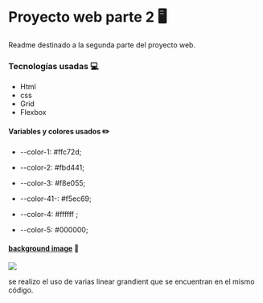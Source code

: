 # Proyecto web parte 2 :desktop_computer:

Readme destinado a la segunda parte del proyecto web.

### Tecnologías usadas :computer:

- Html 
- css
- Grid 
- Flexbox

#### Variables y colores usados :pencil2:

-   --color-1: #ffc72d;

-   --color-2: #fbd441;

-   --color-3: #f8e055;

-   --color-41-: #f5ec69;

-   --color-4: #ffffff ;

-   --color-5: #000000;

  

#### [background image](https://img.freepik.com/fotos-premium/cielo-ilustrado-nubes-sol-estrellas-amanecer-o-atardecer-dibujo-digital-artistico-atmosferico-onirico-ia-generativa_58409-33864.jpg) :art:

![](https://img.freepik.com/fotos-premium/cielo-ilustrado-nubes-sol-estrellas-amanecer-o-atardecer-dibujo-digital-artistico-atmosferico-onirico-ia-generativa_58409-33864.jpg)

se realizo el uso de varias linear grandient que se encuentran en el mismo código. 